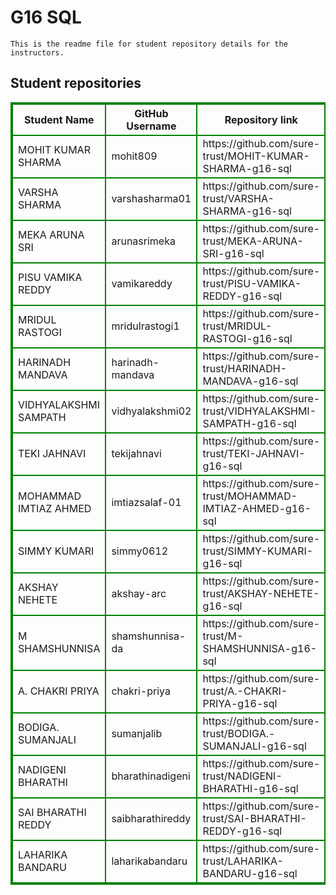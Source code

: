 # G16 SQL
    This is the readme file for student repository details for the instructors.
## Student repositories 
<table style="border : 2px solid green; width:100%;">
<tr >
<th style="border : 2px solid green;">Student Name</th>
<th style="border : 2px solid green;">GitHub Username</th>
<th style="border : 2px solid green;">Repository link</th>
</tr>
<tr style="border : 2px solid green;">
<td style="border : 2px solid green;">MOHIT KUMAR SHARMA</td> 

<td style="border : 2px solid green;">mohit809</td> 

<td style="border : 2px solid green;">https://github.com/sure-trust/MOHIT-KUMAR-SHARMA-g16-sql</td> 
</tr>

<tr style="border : 2px solid green;">
<td style="border : 2px solid green;">VARSHA SHARMA</td> 

<td style="border : 2px solid green;">varshasharma01</td> 

<td style="border : 2px solid green;">https://github.com/sure-trust/VARSHA-SHARMA-g16-sql</td> 
</tr>

<tr style="border : 2px solid green;">
<td style="border : 2px solid green;">MEKA ARUNA SRI</td> 

<td style="border : 2px solid green;">arunasrimeka</td> 

<td style="border : 2px solid green;">https://github.com/sure-trust/MEKA-ARUNA-SRI-g16-sql</td> 
</tr>

<tr style="border : 2px solid green;">
<td style="border : 2px solid green;">PISU VAMIKA REDDY</td> 

<td style="border : 2px solid green;">vamikareddy</td> 

<td style="border : 2px solid green;">https://github.com/sure-trust/PISU-VAMIKA-REDDY-g16-sql</td> 
</tr>

<tr style="border : 2px solid green;">
<td style="border : 2px solid green;">MRIDUL RASTOGI</td> 

<td style="border : 2px solid green;">mridulrastogi1</td> 

<td style="border : 2px solid green;">https://github.com/sure-trust/MRIDUL-RASTOGI-g16-sql</td> 
</tr>

<tr style="border : 2px solid green;">
<td style="border : 2px solid green;">HARINADH MANDAVA</td> 

<td style="border : 2px solid green;">harinadh-mandava</td> 

<td style="border : 2px solid green;">https://github.com/sure-trust/HARINADH-MANDAVA-g16-sql</td> 
</tr>

<tr style="border : 2px solid green;">
<td style="border : 2px solid green;">VIDHYALAKSHMI SAMPATH</td> 

<td style="border : 2px solid green;">vidhyalakshmi02</td> 

<td style="border : 2px solid green;">https://github.com/sure-trust/VIDHYALAKSHMI-SAMPATH-g16-sql</td> 
</tr>

<tr style="border : 2px solid green;">
<td style="border : 2px solid green;">TEKI JAHNAVI</td> 

<td style="border : 2px solid green;">tekijahnavi</td> 

<td style="border : 2px solid green;">https://github.com/sure-trust/TEKI-JAHNAVI-g16-sql</td> 
</tr>

<tr style="border : 2px solid green;">
<td style="border : 2px solid green;">MOHAMMAD IMTIAZ AHMED</td> 

<td style="border : 2px solid green;">imtiazsalaf-01</td> 

<td style="border : 2px solid green;">https://github.com/sure-trust/MOHAMMAD-IMTIAZ-AHMED-g16-sql</td> 
</tr>

<tr style="border : 2px solid green;">
<td style="border : 2px solid green;">SIMMY KUMARI</td> 

<td style="border : 2px solid green;">simmy0612</td> 

<td style="border : 2px solid green;">https://github.com/sure-trust/SIMMY-KUMARI-g16-sql</td> 
</tr>

<tr style="border : 2px solid green;">
<td style="border : 2px solid green;">AKSHAY NEHETE</td> 

<td style="border : 2px solid green;">akshay-arc</td> 

<td style="border : 2px solid green;">https://github.com/sure-trust/AKSHAY-NEHETE-g16-sql</td> 
</tr>

<tr style="border : 2px solid green;">
<td style="border : 2px solid green;">M SHAMSHUNNISA</td> 

<td style="border : 2px solid green;">shamshunnisa-da</td> 

<td style="border : 2px solid green;">https://github.com/sure-trust/M-SHAMSHUNNISA-g16-sql</td> 
</tr>

<tr style="border : 2px solid green;">
<td style="border : 2px solid green;">A. CHAKRI PRIYA</td> 

<td style="border : 2px solid green;">chakri-priya</td> 

<td style="border : 2px solid green;">https://github.com/sure-trust/A.-CHAKRI-PRIYA-g16-sql</td> 
</tr>

<tr style="border : 2px solid green;">
<td style="border : 2px solid green;">BODIGA. SUMANJALI</td> 

<td style="border : 2px solid green;">sumanjalib</td> 

<td style="border : 2px solid green;">https://github.com/sure-trust/BODIGA.-SUMANJALI-g16-sql</td> 
</tr>

<tr style="border : 2px solid green;">
<td style="border : 2px solid green;">NADIGENI BHARATHI</td> 

<td style="border : 2px solid green;">bharathinadigeni</td> 

<td style="border : 2px solid green;">https://github.com/sure-trust/NADIGENI-BHARATHI-g16-sql</td> 
</tr>

<tr style="border : 2px solid green;">
<td style="border : 2px solid green;">SAI BHARATHI REDDY</td> 

<td style="border : 2px solid green;">saibharathireddy</td> 

<td style="border : 2px solid green;">https://github.com/sure-trust/SAI-BHARATHI-REDDY-g16-sql</td> 
</tr>

<tr style="border : 2px solid green;">
<td style="border : 2px solid green;">LAHARIKA BANDARU</td> 

<td style="border : 2px solid green;">laharikabandaru</td> 

<td style="border : 2px solid green;">https://github.com/sure-trust/LAHARIKA-BANDARU-g16-sql</td> 
</tr>
